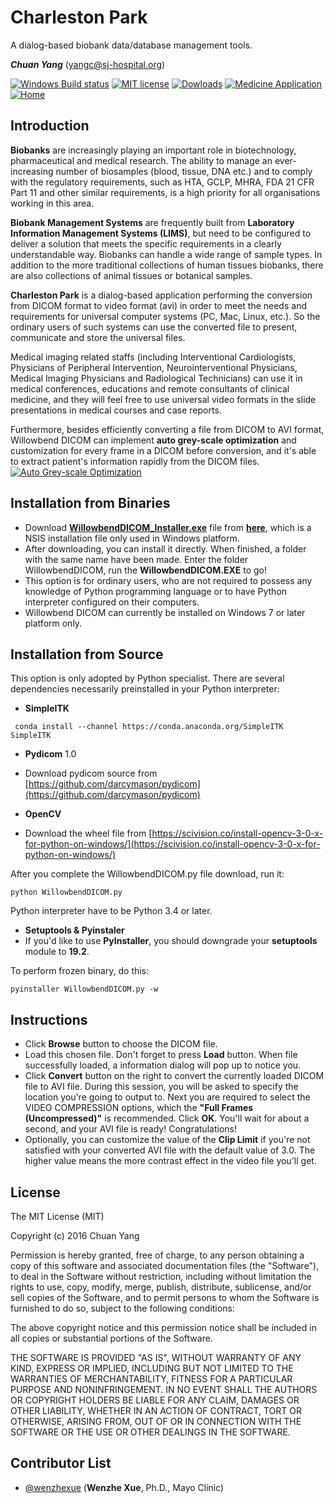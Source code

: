# Charleston Park
A dialog-based biobank data/database management tools.

***Chuan Yang*** (<yangc@sj-hospital.org>)

[![Windows Build status](https://img.shields.io/badge/Windows-passing-brightgreen.svg)](https://github.com/YangChuan80/WillowbendDICOM)
[![MIT license](https://img.shields.io/badge/license-MIT%20License-blue.svg)](LICENSE)
[![Dowloads](https://img.shields.io/badge/downloads-43M-green.svg)](https://github.com/YangChuan80/WillowbendDICOM/raw/master/Installer/WillowbendDICOM_Installer.exe?raw=true)
[![Medicine Application](https://img.shields.io/badge/application-medicine-red.svg)](README.md)
[![Home](https://img.shields.io/badge/GitHub-home-ff69b4.svg)](https://github.com/YangChuan80)

## Introduction
**Biobanks** are increasingly playing an important role in biotechnology, pharmaceutical and medical research. The ability to manage an ever-increasing number of biosamples (blood, tissue, DNA etc.) and to comply with the regulatory requirements, such as HTA, GCLP, MHRA, FDA 21  CFR Part 11 and other similar requirements, is a high priority for all organisations working in this area.  

**Biobank Management Systems** are frequently built from **Laboratory Information Management Systems (LIMS)**, but need to be configured to deliver a solution that meets the specific requirements in a clearly understandable way. Biobanks can handle a wide range of sample types. In addition to the more traditional collections of human tissues biobanks, there are also collections of animal tissues or botanical samples.

**Charleston Park** is a dialog-based application performing the conversion from DICOM format to video format (avi) in order to meet the needs and requirements for universal computer systems (PC, Mac, Linux, etc.). So the ordinary users of such systems can use the converted file to present, communicate and store the universal files. 

Medical imaging related staffs (including Interventional Cardiologists, Physicians of Peripheral Intervention, Neurointerventional Physicians, Medical Imaging Physicians and Radiological Technicians) can use it in medical conferences, educations and remote consultants of clinical medicine, and they will feel free to use universal video formats in the slide presentations in medical courses and case reports. 

Furthermore, besides efficiently converting a file from DICOM to AVI format, Willowbend DICOM can implement **auto grey-scale optimization** and customization for every frame in a DICOM before conversion, and it's able to extract patient's information rapidly from the DICOM files. 
[![Auto Grey-scale Optimization](agso.png)](README.md)

## Installation from Binaries
- Download **[WillowbendDICOM_Installer.exe](https://github.com/YangChuan80/WillowbendDICOM/raw/master/Installer/WillowbendDICOM_Installer.exe?raw=true)** file from **[here](https://github.com/YangChuan80/WillowbendDICOM/raw/master/Installer/WillowbendDICOM_Installer.exe?raw=true)**, which is a NSIS installation file only used in Windows platform. 
- After downloading, you can install it directly. When finished, a folder with the same name have been made. Enter the folder WillowbendDICOM, run the **WillowbendDICOM.EXE** to go!
- This option is for ordinary users, who are not required to possess any knowledge of Python programming language or to have Python interpreter configured on their computers.
- Willowbend DICOM can currently be installed on Windows 7 or later platform only.

## Installation from Source
This option is only adopted by Python specialist. There are several dependencies necessarily preinstalled in your Python interpreter:

- **SimpleITK**
```
 conda install --channel https://conda.anaconda.org/SimpleITK SimpleITK
 ```

- **Pydicom** 1.0
 - Download pydicom source from [https://github.com/darcymason/pydicom](https://github.com/darcymason/pydicom)

- **OpenCV**
 - Download the wheel file from [https://scivision.co/install-opencv-3-0-x-for-python-on-windows/](https://scivision.co/install-opencv-3-0-x-for-python-on-windows/)

After you complete the WillowbendDICOM.py file download, run it:
```
python WillowbendDICOM.py
```
Python interpreter have to be Python 3.4 or later.

- **Setuptools & Pyinstaler**
 - If you'd like to use **PyInstaller**, you should downgrade your **setuptools** module to **19.2**.

To perform frozen binary, do this:
```
pyinstaller WillowbendDICOM.py -w
```

## Instructions
- Click **Browse** button to choose the DICOM file. 
- Load this chosen file. Don't forget to press **Load** button. When file successfully loaded, a information dialog will pop up to notice you. 
- Click **Convert** button on the right to convert the currently loaded DICOM file to AVI file. During this session, you will be asked to specify the location you're going to output to. Next you are required to select the VIDEO COMPRESSION options, which the **"Full Frames (Uncompressed)"** is recommended. Click **OK**. You'll wait for about a second, and your AVI file is ready! Congratulations!
- Optionally, you can customize the value of the **Clip Limit** if you're not satisfied with your converted AVI file with the default value of 3.0. The higher value means the more contrast effect in the video file you'll get. 

## License
The MIT License (MIT)

Copyright (c) 2016 Chuan Yang

Permission is hereby granted, free of charge, to any person obtaining a copy
of this software and associated documentation files (the "Software"), to deal
in the Software without restriction, including without limitation the rights
to use, copy, modify, merge, publish, distribute, sublicense, and/or sell
copies of the Software, and to permit persons to whom the Software is
furnished to do so, subject to the following conditions:

The above copyright notice and this permission notice shall be included in all
copies or substantial portions of the Software.

THE SOFTWARE IS PROVIDED "AS IS", WITHOUT WARRANTY OF ANY KIND, EXPRESS OR
IMPLIED, INCLUDING BUT NOT LIMITED TO THE WARRANTIES OF MERCHANTABILITY,
FITNESS FOR A PARTICULAR PURPOSE AND NONINFRINGEMENT. IN NO EVENT SHALL THE
AUTHORS OR COPYRIGHT HOLDERS BE LIABLE FOR ANY CLAIM, DAMAGES OR OTHER
LIABILITY, WHETHER IN AN ACTION OF CONTRACT, TORT OR OTHERWISE, ARISING FROM,
OUT OF OR IN CONNECTION WITH THE SOFTWARE OR THE USE OR OTHER DEALINGS IN THE
SOFTWARE.

## Contributor List
- [@wenzhexue](http://github.com/wenzhexue) (**Wenzhe Xue**, Ph.D., Mayo Clinic) 